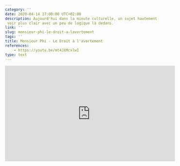 ```yaml
---
category: ''
date: 2020-04-14 17:00:00 UTC+02:00
description: Aujourd'hui dans la minute culturelle, un sujet hautement philosophique et souvent tellement polarisé... essayons de
 voir plus clair avec un peu de logique là dedans.
link: ''
slug: monsieur-phi-le-droit-a-lavortement
tags: ''
title: Monsieur Phi - Le Droit à l'avortement
references:
    - https://youtu.be/mt4JXMcxlwI
type: text
---
```


<iframe width="560" height="315" src="https://www.youtube-nocookie.com/embed/mt4JXMcxlwI" frameborder="0" allow="accelerometer; autoplay; encrypted-media; gyroscope; picture-in-picture" allowfullscreen></iframe>
